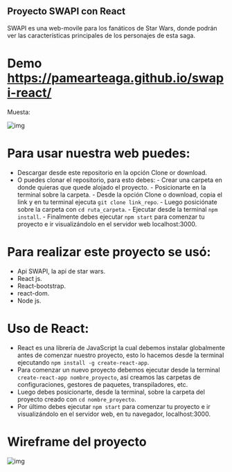 ## **Proyecto SWAPI con React**

SWAPI es una web-movile para los fanáticos de Star Wars, donde podrán ver las características principales de los personajes de esta saga.

# Demo <https://pamearteaga.github.io/swapi-react/>

Muesta:

![img](https://image.ibb.co/dGm0Cx/Fire_Shot_Capture_40_SWAPI_http_localhost_3000.png)

# Para usar nuestra web puedes:
  - Descargar desde este repositorio en la opción Clone or download.
  - O puedes clonar el repositorio, para esto debes:
          - Crear una carpeta en donde quieras que quede alojado el proyecto.
          - Posicionarte en la terminal sobre la carpeta.
          - Desde la opción Clone o download, copia el  link y en tu terminal ejecuta `git clone link_repo`.
          - Luego posiciónate sobre la carpeta con `cd ruta_carpeta`.
          - Ejecutar desde la terminal `npm install`.
          - Finalmente debes ejecutar `npm start` para comenzar tu proyecto e ir visualizándolo en el servidor web localhost:3000.

# Para realizar este proyecto se usó:
  - Api SWAPI, la api de star wars.
  - React js.
  - React-bootstrap.
  - react-dom.
  - Node js.

# Uso de React:
  - React es una librería de JavaScript la cual debemos instalar globalmente antes de comenzar nuestro proyecto, esto lo hacemos desde la terminal ejecutando `npm install -g create-react-app`.
  - Para comenzar un nuevo proyecto debemos ejecutar desde la terminal `create-react-app nombre_proyecto`, así creamos las carpetas de configuraciones, gestores de paquetes, transpiladores, etc.
  - Luego debes posicionarte, desde la terminal, sobre la carpeta del proyecto creado con `cd nombre_proyecto`.
  - Por último debes ejecutar `npm start` para comenzar tu proyecto e ir visualizándolo en el servidor web, en tu navegador, localhost:3000.

# Wireframe del proyecto

 ![img](https://image.ibb.co/igFhQH/IMG_20180316_022056_1.jpg)
